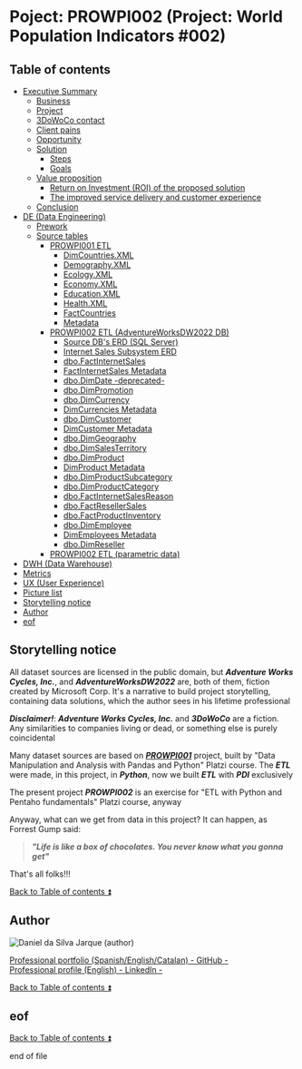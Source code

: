 # Poject: PROWPI002 (Project: World Population Indicators #002)

<!-- TOC -->
## Table of contents

<a id="table-of-contents"></a>

- [Executive Summary](docs/executive_summary.md)
    - [Business](docs/executive_summary.md#business)
    - [Project](docs/executive_summary.md#project)
    - [3DoWoCo contact](docs/executive_summary.md#3dowoco-contact)
    - [Client pains](docs/executive_summary.md#client-pains)
    - [Opportunity](docs/executive_summary.md#opportunity)
    - [Solution](docs/executive_summary.md#solution)
        - [Steps](docs/executive_summary.md#steps)
        - [Goals](docs/executive_summary.md#goals)
    - [Value proposition](docs/executive_summary.md#value-proposition)  
        - [Return on Investment (ROI) of the proposed solution](docs/executive_summary.md#return-on-investment-roi-of-the-proposed-solution)
        - [The improved service delivery and customer experience](docs/executive_summary.md#the-improved-service-delivery-and-customer-experience)  
    - [Conclusion](docs/executive_summary.md#conclusion)  
- [DE (Data Engineering)](#poject-prowpi002-project-world-population-indicators-002)  
    - [Prework](docs/prework.md)  
    - [Source tables](#poject-prowpi002-project-world-population-indicators-002)  
        - [PROWPI001 ETL](docs/prowpi001_etl.md)  
          - [DimCountries.XML](docs/DimCountries.XML.md)
          - [Demography.XML](docs/Demography.XML.md)  
          - [Ecology.XML](docs/Ecology.XML.md)  
          - [Economy.XML](docs/Economy.XML.md)  
          - [Education.XML](docs/Education.XML.md)  
          - [Health.XML](docs/Health.XML.md)  
          - [FactCountries](docs/FactCountries.md)  
          - [Metadata](docs/prowpi001_Metadata.md)  
        - [PROWPI002 ETL (AdventureWorksDW2022 DB)](docs/prowpi002_etl_adventureworksdw2022_db.md)  
          - [Source DB's ERD (SQL Server)](docs/Source_SQL_Server_DB.md)  
          - [Internet Sales Subsystem ERD](docs/Internet_Sales_Subsystem_ERD.md)  
          - [dbo.FactInternetSales](docs/dbo.FactInternetSales.md)  
          - [FactInternetSales Metadata](docs/FactInternetSales_Metadata.md)  
          - [dbo.DimDate -deprecated-](docs/dbo.DimDate.md)  
          - [dbo.DimPromotion](docs/dbo.DimPromotion.md)  
          - [dbo.DimCurrency](docs/bo.DimCurrency.md)  
          - [DimCurrencies Metadata](docs/DimCurrencies_Metadata.md)  
          - [dbo.DimCustomer](docs/dbo.DimCustomer.md)  
          - [DimCustomer Metadata](docs/DimCustomer_Metadata.md)  
          - [dbo.DimGeography](docs/dbo.DimGeography.md)    
          - [dbo.DimSalesTerritory](docs/dbo.DimSalesTerritory.md)  
          - [dbo.DimProduct](docs/dbo.DimProduct.md)  
          - [DimProduct Metadata](docs/DimProduct_Metadata.md) 
          - [dbo.DimProductSubcategory](docs/dbo.DimProductSubcategory.md)  
          - [dbo.DimProductCategory](docs/dbo.DimProductCategory.md)  
          - [dbo.FactInternetSalesReason](docs/dbo.FactInternetSalesReason.md)  
          - [dbo.FactResellerSales](docs/dbo.FactResellerSales.md)  
          - [dbo.FactProductInventory](docs/dbo.FactProductInventory.md)  
          - [dbo.DimEmployee](docs/dbo.DimEmployee.md)  
          - [DimEmployees Metadata](docs/DimEmployees_Metadata.md)  
          - [dbo.DimReseller](docs/bo.DimReseller.md)  
        - [PROWPI002 ETL (parametric data)](docs/prowpi002_etl_parametric_data.md)  
- [DWH (Data Warehouse)](docs/dwh.md)
- [Metrics](docs/metrics.md)
- [UX (User Experience)](docs/ux.md)
- [Picture list](docs/pictures.md)
- [Storytelling notice](#storytelling-notice)
- [Author](#author)
- [eof](#eof)
<!-- /TOC -->

## Storytelling notice  

All dataset sources are licensed in the public domain, but **_Adventure Works Cycles, Inc._**, and **_AdventureWorksDW2022_** are, both of them, fiction created by Microsoft Corp. It's a narrative to build project storytelling, containing data solutions, which the author sees in his lifetime professional  

**_Disclaimer!_**: **_Adventure Works Cycles, Inc._** and **_3DoWoCo_** are a fiction. Any similarities to companies living or dead, or something else is purely coincidental  

Many dataset sources are based on [**_PROWPI001_**](https://github.com/ddasilva64/MTDPDN23001esp/blob/master/proyectos/PROWPI001.ipynb) project, built by "Data Manipulation and Analysis with Pandas and Python" Platzi course. The **_ETL_** were made, in this project, in **_Python_**, now we built **_ETL_** with **_PDI_** exclusively  

The present project **_PROWPI002_** is an exercise for "ETL with Python and Pentaho fundamentals" Platzi course, anyway  

Anyway, what can we get from data in this project? It can happen, as Forrest Gump said:  
> **_"Life is like a box of chocolates. You never know what you gonna get"_**  

That's all folks!!!  

[Back to Table of contents :arrow_double_up:](#table-of-contents)

## Author  

![Daniel da Silva Jarque (author)](https://i.imgur.com/2i0LPvN.png)

[Professional portfolio (Spanish/English/Catalan) - GitHub -](https://github.com/ddasilva64)\
[Professional profile (English) - LinkedIn -](https://linkedin.com/in/daniel-da-silva-jarque-863705206)

[Back to Table of contents :arrow_double_up:](#table-of-contents)

## eof

[Back to Table of contents :arrow_double_up:](#table-of-contents)

end of file